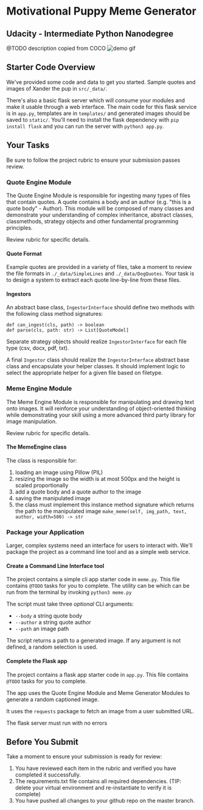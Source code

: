 # Motivational Puppy Meme Generator

## Udacity - Intermediate Python Nanodegree

@TODO description copied from COCO
![demo gif](./demo.gif)

## Starter Code Overview

We've provided some code and data to get you started. Sample quotes and images of Xander the pup in `src/_data/`.

There's also a basic flask server which will consume your modules and make it usable through a web interface. The main code for this flask service is in `app.py`, templates are in `templates/` and generated images should be saved to `static/`. You'll need to install the flask dependency with `pip install flask` and you can run the server with `python3 app.py`.

## Your Tasks

Be sure to follow the project rubric to ensure your submission passes review.

### Quote Engine Module

The Quote Engine Module is responsible for ingesting many types of files that contain quotes. A quote contains a body and an author (e.g. "this is a quote body" - Author). This module will be composed of many classes and demonstrate your understanding of complex inheritance, abstract classes, classmethods, strategy objects and other fundamental programming principles.

Review rubric for specific details.

#### Quote Format

Example quotes are provided in a variety of files, take a moment to review the file formats in `./_data/SimpleLines` and `./_data/DogQuotes`. Your task is to design a system to extract each quote line-by-line from these files.

#### Ingestors

An abstract base class, `IngestorInterface` should define two methods with the following class method signatures:

```python3
def can_ingest(cls, path) -> boolean
def parse(cls, path: str) -> List[QuoteModel]
```

Separate strategy objects should realize `IngestorInterface` for each file type (csv, docx, pdf, txt).

A final `Ingestor` class should realize the `IngestorInterface` abstract base class and encapsulate your helper classes. It should implement logic to select the appropriate helper for a given file based on filetype.

### Meme Engine Module

The Meme Engine Module is responsible for manipulating and drawing text onto images. It will reinforce your understanding of object-oriented thinking while demonstrating your skill using a more advanced third party library for image manipulation.

Review rubric for specific details.


#### The MemeEngine class
The class is responsible for:
1. loading an image using Pillow (PIL)
2. resizing the image so the width is at most 500px and the height is scaled proportionally
3. add a quote body and a quote author to the image
4. saving the manipulated image
5. the class must implement this instance method signature which returns the path to the manipulated image `make_meme(self, img_path, text, author, width=500) -> str`


### Package your Application

Larger, complex systems need an interface for users to interact with. We'll package the project as a command line tool and as a simple web service.

#### Create a Command Line Interface tool

The project contains a simple cli app starter code in `meme.py`. This file contains `@TODO` tasks for you to complete. The utility can be which can be run from the terminal by invoking `python3 meme.py`

The script must take three _optional_ CLI arguments:

- `--body` a string quote body
- `--author` a string quote author
- `--path` an image path

The script returns a path to a generated image.
If any argument is not defined, a random selection is used.

#### Complete the Flask app

The project contains a flask app starter code in `app.py`. This file contains `@TODO` tasks for you to complete.

The app uses the Quote Engine Module and Meme Generator Modules to generate a random captioned image.

It uses the `requests` package to fetch an image from a user submitted URL.

The flask server must run with no errors

## Before You Submit

Take a moment to ensure your submission is ready for review:

1. You have reviewed each item in the rubric and verified you have completed it successfully.
2. The requirements.txt file contains all required dependencies. (TIP: delete your virtual environment and re-instantiate to verify it is complete)
3. You have pushed all changes to your github repo on the master branch.

